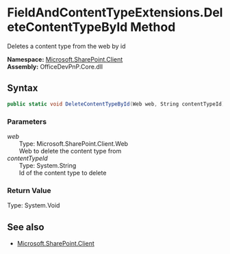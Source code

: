 # FieldAndContentTypeExtensions.DeleteContentTypeById Method  
Deletes a content type from the web by id  

**Namespace:** [Microsoft.SharePoint.Client](Microsoft.SharePoint.Client.md)  
**Assembly:** OfficeDevPnP.Core.dll  
## Syntax
```C#
public static void DeleteContentTypeById(Web web, String contentTypeId)
```
### Parameters
*web*  
&emsp;&emsp;Type: Microsoft.SharePoint.Client.Web  
&emsp;&emsp;Web to delete the content type from  
*contentTypeId*  
&emsp;&emsp;Type: System.String  
&emsp;&emsp;Id of the content type to delete  
### Return Value
Type: System.Void  

## See also
- [Microsoft.SharePoint.Client](Microsoft.SharePoint.Client.md)
